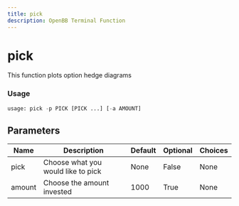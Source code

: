 ```yaml
---
title: pick
description: OpenBB Terminal Function
---
```


# pick

This function plots option hedge diagrams

### Usage 
```python
usage: pick -p PICK [PICK ...] [-a AMOUNT]
```

## Parameters

| Name | Description | Default | Optional | Choices |
| ---- | ----------- | ------- | -------- | ------- |
| pick | Choose what you would like to pick | None | False | None |
| amount | Choose the amount invested | 1000 | True | None |


